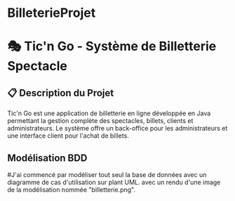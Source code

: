 # BilleterieProjet
# 🎭 Tic'n Go - Système de Billetterie Spectacle
## 📋 Description du Projet
Tic'n Go est une application de billetterie en ligne développée en Java permettant la gestion complète des spectacles, billets, clients et administrateurs. Le système offre un back-office pour les administrateurs et une interface client pour l'achat de billets.


## Modélisation BDD
#J'ai commencé par modéliser tout seul  la base de données avec un diagramme de cas d'utilisation sur plant UML.
avec un rendu d'une image de la modélisation nommée "billetterie.png".
